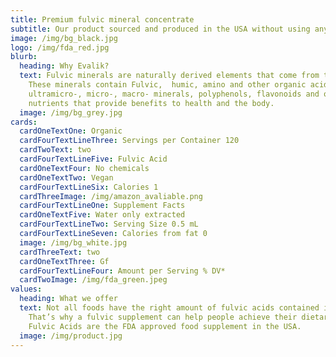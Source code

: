 ```yaml
---
title: Premium fulvic mineral concentrate
subtitle: Our product sourced and produced in the USA without using any chemicals.
image: /img/bg_black.jpg
logo: /img/fda_red.jpg
blurb:
  heading: Why Evalik?
  text: Fulvic minerals are naturally derived elements that come from the earth.
    These minerals contain Fulvic,  humic, amino and other organic acids,
    ultramicro-, micro-, macro- minerals, polyphenols, flavonoids and other
    nutrients that provide benefits to health and the body.
  image: /img/bg_grey.jpg
cards:
  cardOneTextOne: Organic
  cardFourTextLineThree: Servings per Container 120
  cardTwoText: two
  cardFourTextLineFive: Fulvic Acid
  cardOneTextFour: No chemicals
  cardOneTextTwo: Vegan
  cardFourTextLineSix: Calories 1
  cardThreeImage: /img/amazon_avaliable.png
  cardFourTextLineOne: Supplement Facts
  cardOneTextFive: Water only extracted
  cardFourTextLineTwo: Serving Size 0.5 mL
  cardFourTextLineSeven: Calories from fat 0
  image: /img/bg_white.jpg
  cardThreeText: two
  cardOneTextThree: Gf
  cardFourTextLineFour: Amount per Serving % DV*
  cardTwoImage: /img/fda_green.jpeg
values:
  heading: What we offer
  text: Not all foods have the right amount of fulvic acids contained in them.
    That’s why a fulvic supplement can help people achieve their dietary need.
    Fulvic Acids are the FDA approved food supplement in the USA.
  image: /img/product.jpg
---
```

